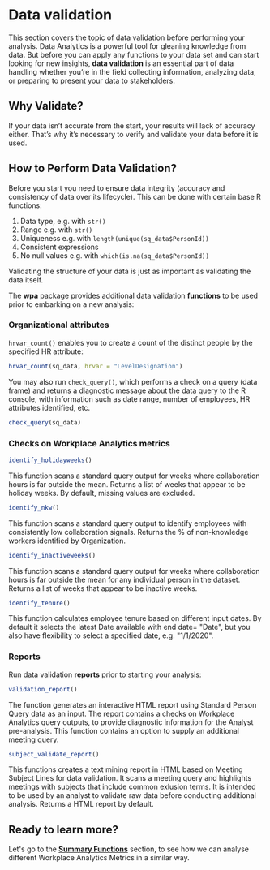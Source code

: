 # Data validation
This section covers the topic of data validation before performing your analysis. Data Analytics is a powerful tool for gleaning knowledge from data. But before you can apply any functions to your data set and can start looking for new insights, **data validation** is an essential part of data handling whether you’re in the field collecting information, analyzing data, or preparing to present your data to stakeholders.

## Why Validate?

If your data isn’t accurate from the start, your results will lack of accuracy either. That’s why it’s necessary to verify and validate your data before it is used.

## How to Perform Data Validation?
Before you start you need to ensure data integrity (accuracy and consistency of data over its lifecycle). This can be done with certain base R functions:

1. Data type, e.g. with `str()`
2. Range e.g. with `str()`
3. Uniqueness e.g. with `length(unique(sq_data$PersonId))`
4. Consistent expressions
5. No null values e.g. with `which(is.na(sq_data$PersonId))`

Validating the structure of your data is just as important as validating the data itself. 

The **wpa** package provides additional data validation **functions** to be used prior to embarking on a new analysis:

### Organizational attributes

`hrvar_count()` enables you to create a count of the distinct people by the specified HR attribute:

```R
hrvar_count(sq_data, hrvar = "LevelDesignation")
```

You may also run `check_query()`, which performs a check on a query (data frame) and returns a diagnostic message about the data query to the R console, with information such as date range, number of employees, HR attributes identified, etc.

```R
check_query(sq_data)
```

### Checks on Workplace Analytics metrics

```R
identify_holidayweeks()
```
This function scans a standard query output for weeks where collaboration hours is far
outside the mean. Returns a list of weeks that appear to be holiday weeks. By default, missing values are excluded.

```R
identify_nkw()
```
This function scans a standard query output to identify employees with consistently low
collaboration signals. Returns the % of non-knowledge workers identified by Organization.

```R
identify_inactiveweeks()
```
This function scans a standard query output for weeks where collaboration hours is far
outside the mean for any individual person in the dataset. Returns a list of weeks that
appear to be inactive weeks.

```R
identify_tenure()
```
This function calculates employee tenure based on different input dates. By default it selects the latest Date available with end date= "Date", but you also have flexibility to select a specified date, e.g. "1/1/2020".

### Reports 
Run data validation **reports** prior to starting your analysis:
```R
validation_report()
```
The function generates an interactive HTML report using Standard Person Query data as an input. The report contains a checks on Workplace Analytics query outputs, to provide diagnostic information for the Analyst pre-analysis. This function contains an option to supply an additional meeting query.

```R
subject_validate_report()
```
This functions creates a text mining report in HTML based on Meeting Subject Lines for data validation. It scans a meeting query and highlights meetings with subjects that include common exlusion terms. It is intended to be used by an analyst to validate raw data before conducting additional analysis. Returns a HTML report by default.


## Ready to learn more?

Let's go to the [**Summary Functions**](analyst_guide_summary.html) section, to see how we can analyse different Workplace Analytics Metrics in a similar way.
